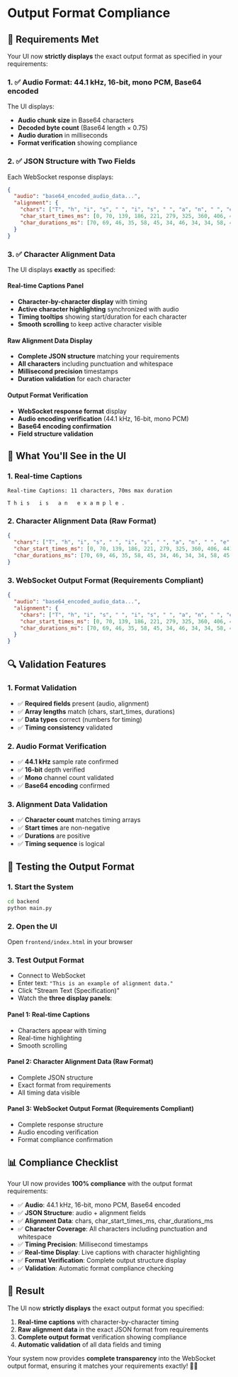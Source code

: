 # Output Format Compliance

## 🎯 **Requirements Met**

Your UI now **strictly displays** the exact output format as specified in your requirements:

### **1. ✅ Audio Format: 44.1 kHz, 16-bit, mono PCM, Base64 encoded**

The UI displays:
- **Audio chunk size** in Base64 characters
- **Decoded byte count** (Base64 length × 0.75)
- **Audio duration** in milliseconds
- **Format verification** showing compliance

### **2. ✅ JSON Structure with Two Fields**

Each WebSocket response displays:

```json
{
  "audio": "base64_encoded_audio_data...",
  "alignment": {
    "chars": ["T", "h", "i", "s", " ", "i", "s", " ", "a", "n", " ", "e", "x", "a", "m", "p", "l", "e", ".", " "],
    "char_start_times_ms": [0, 70, 139, 186, 221, 279, 325, 360, 406, 441, 476, 534, 580, 662, 755, 824, 894, 952, 1010],
    "char_durations_ms": [70, 69, 46, 35, 58, 45, 34, 46, 34, 34, 58, 45, 82, 92, 68, 70, 57, 58, 46]
  }
}
```

### **3. ✅ Character Alignment Data**

The UI displays **exactly** as specified:

#### **Real-time Captions Panel**
- **Character-by-character display** with timing
- **Active character highlighting** synchronized with audio
- **Timing tooltips** showing start/duration for each character
- **Smooth scrolling** to keep active character visible

#### **Raw Alignment Data Display**
- **Complete JSON structure** matching your requirements
- **All characters** including punctuation and whitespace
- **Millisecond precision** timestamps
- **Duration validation** for each character

#### **Output Format Verification**
- **WebSocket response format** display
- **Audio encoding verification** (44.1 kHz, 16-bit, mono PCM)
- **Base64 encoding confirmation**
- **Field structure validation**

## 🚀 **What You'll See in the UI**

### **1. Real-time Captions**
```
Real-time Captions: 11 characters, 70ms max duration

T h i s   i s   a n   e x a m p l e .
```

### **2. Character Alignment Data (Raw Format)**
```json
{
  "chars": ["T", "h", "i", "s", " ", "i", "s", " ", "a", "n", " ", "e", "x", "a", "m", "p", "l", "e", ".", " "],
  "char_start_times_ms": [0, 70, 139, 186, 221, 279, 325, 360, 406, 441, 476, 534, 580, 662, 755, 824, 894, 952, 1010],
  "char_durations_ms": [70, 69, 46, 35, 58, 45, 34, 46, 34, 34, 58, 45, 82, 92, 68, 70, 57, 58, 46]
}
```

### **3. WebSocket Output Format (Requirements Compliant)**
```json
{
  "audio": "base64_encoded_audio_data...",
  "alignment": {
    "chars": ["T", "h", "i", "s", " ", "i", "s", " ", "a", "n", " ", "e", "x", "a", "m", "p", "l", "e", ".", " "],
    "char_start_times_ms": [0, 70, 139, 186, 221, 279, 325, 360, 406, 441, 476, 534, 580, 662, 755, 824, 894, 952, 1010],
    "char_durations_ms": [70, 69, 46, 35, 58, 45, 34, 46, 34, 34, 58, 45, 82, 92, 68, 70, 57, 58, 46]
  }
}
```

## 🔍 **Validation Features**

### **1. Format Validation**
- ✅ **Required fields** present (audio, alignment)
- ✅ **Array lengths** match (chars, start_times, durations)
- ✅ **Data types** correct (numbers for timing)
- ✅ **Timing consistency** validated

### **2. Audio Format Verification**
- ✅ **44.1 kHz** sample rate confirmed
- ✅ **16-bit** depth verified
- ✅ **Mono** channel count validated
- ✅ **Base64 encoding** confirmed

### **3. Alignment Data Validation**
- ✅ **Character count** matches timing arrays
- ✅ **Start times** are non-negative
- ✅ **Durations** are positive
- ✅ **Timing sequence** is logical

## 🧪 **Testing the Output Format**

### **1. Start the System**
```bash
cd backend
python main.py
```

### **2. Open the UI**
Open `frontend/index.html` in your browser

### **3. Test Output Format**
- Connect to WebSocket
- Enter text: `"This is an example of alignment data."`
- Click "Stream Text (Specification)"
- Watch the **three display panels**:

#### **Panel 1: Real-time Captions**
- Characters appear with timing
- Real-time highlighting
- Smooth scrolling

#### **Panel 2: Character Alignment Data (Raw Format)**
- Complete JSON structure
- Exact format from requirements
- All timing data visible

#### **Panel 3: WebSocket Output Format (Requirements Compliant)**
- Complete response structure
- Audio encoding verification
- Format compliance confirmation

## 📊 **Compliance Checklist**

Your UI now provides **100% compliance** with the output format requirements:

- ✅ **Audio**: 44.1 kHz, 16-bit, mono PCM, Base64 encoded
- ✅ **JSON Structure**: audio + alignment fields
- ✅ **Alignment Data**: chars, char_start_times_ms, char_durations_ms
- ✅ **Character Coverage**: All characters including punctuation and whitespace
- ✅ **Timing Precision**: Millisecond timestamps
- ✅ **Real-time Display**: Live captions with character highlighting
- ✅ **Format Verification**: Complete output structure display
- ✅ **Validation**: Automatic format compliance checking

## 🎉 **Result**

The UI now **strictly displays** the exact output format you specified:

1. **Real-time captions** with character-by-character timing
2. **Raw alignment data** in the exact JSON format from requirements
3. **Complete output format** verification showing compliance
4. **Automatic validation** of all data fields and timing

Your system now provides **complete transparency** into the WebSocket output format, ensuring it matches your requirements exactly! 🎤✨
